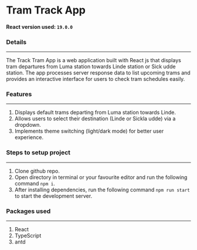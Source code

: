 # Tram Track App

#### React version used: `19.0.0`

### Details

<hr/>
The Track Tram App is a web application built with React js that displays tram departures from Luma station towards Linde station or Sick udde station. The app processes server response data to list upcoming trams and provides an interactive interface for users to check tram schedules easily.

### Features

<hr/>

1. Displays default trams departing from Luma station towards Linde.
2. Allows users to select their destination (Linde or Sickla udde) via a dropdown.
3. Implements theme switching (light/dark mode) for better user experience.

### Steps to setup project

<hr/>

1. Clone github repo.
2. Open directory in terminal or your favourite editor and run the following command `npm i`.
3. After installing dependencies, run the following command `npm run start` to start the development server.

### Packages used

<hr/>

1. React
2. TypeScript
3. antd
